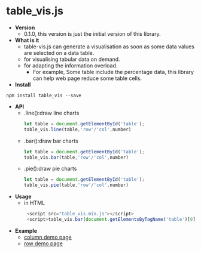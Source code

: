 # table_vis.js
  * **Version**
    * 0.1.0, this version is just the initial version of this library.
  * **What is it**
    * table-vis.js can generate a visualisation as soon as some data values are selected on a data table.
    * for visualising tabular data on demand.
    * for adapting the information overload.
      * For example, Some table include the percentage data, this library can help web page reduce some table cells.
  * **Install**
   ```
   npm install table_vis --save
   ```
  * **API**
    * .line():draw line charts
      ```javascript
      let table = document.getElementById('table');
      table_vis.line(table,'row'/'col',number)
      ```
    * .bar():draw bar charts
      ```javascript
      let table = document.getElementById('table');
      table_vis.bar(table,'row'/'col',number)
      ```
    * .pie():draw pie charts
      ```javascript
      let table = document.getElementById('table');
      table_vis.pie(table,'row'/'col',number)
      ```
  * **Usage**
    * in HTML
      ```javascript
       <script src="table_vis.min.js"></script>
       <script>table_vis.bar(document.getElementsByTagName('table')[0],'row',2)</script>
      ```
  * **Example**
     * [column demo page](https://github.com/YarnChen/tabular_vis/edit/master/demo/column_demo.html)
     * [row demo page](https://github.com/YarnChen/tabular_vis/edit/master/demo/row_demo.html)
